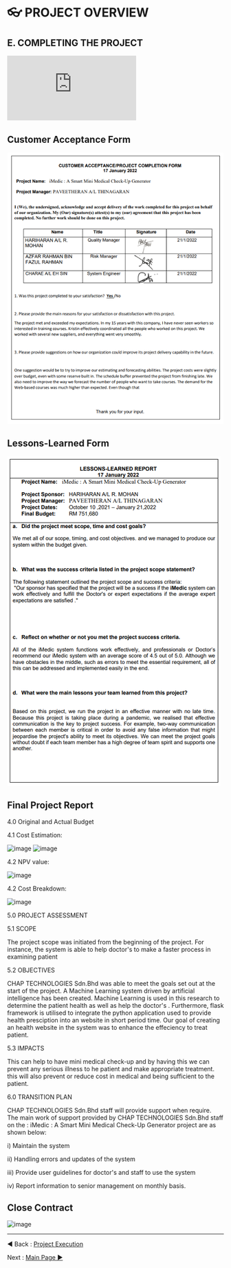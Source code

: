 # 👓 PROJECT OVERVIEW
## E. COMPLETING THE PROJECT
![whole file in pdf](https://github.com/rootReb0rn/iMedic/blob/cdaf59ae51a1b5abf19cde2bb1c97d9bbfce2d96/Documentation/closing.pdf)

## Customer Acceptance Form
![image](../Documentation/Assets/Overview_and_Summary/11.PNG)
## Lessons-Learned Form
![image](../Documentation/Assets/Overview_and_Summary/2222.PNG)

## Final Project Report
4.0 Original and Actual Budget

4.1 Cost Estimation:

![image](https://github.com/rootReb0rn/iMedic/blob/65c6b3d9d9a9b481fd14d210ccb815d63a1f1ff4/Documentation/4444444.PNG)
![image](https://github.com/rootReb0rn/iMedic/blob/aa52a1876f8cdec1135636977f10b519662b0f12/Documentation/55555.PNG)



4.2 NPV value:
  
  ![image](https://github.com/rootReb0rn/iMedic/blob/f89e5cae36084cd94e6dd8864dc7077ca75f02ff/Documentation/6666.PNG)
  
4.2 Cost Breakdown:

   ![image](https://github.com/rootReb0rn/iMedic/blob/ee0050a0b3411e030e69dc00dc82850674a6e603/Documentation/77777777.PNG)
   
  
5.0 PROJECT ASSESSMENT

5.1 SCOPE

The project scope was initiated from the beginning of the project. For instance, the system is able to help doctor's to make a faster process in examining patient


5.2 OBJECTIVES

CHAP TECHNOLOGIES Sdn.Bhd was able to meet the goals set out at the start of the project. A Machine Learning system driven by artificial intelligence has been created. Machine Learning is used in this research to determine the patient health as well as help the doctor's . Furthermore, flask framework is utilised to integrate the python application used to provide health presciption into an website in short period time. Our goal of creating an health website in the system was to enhance the effeciency to treat patient.

5.3 IMPACTS

This can help to have mini medical check-up and by having this we can prevent any serious illness to he patient and make appropriate treatment. this will also prevent or reduce cost in medical and being  sufficient to the patient.

6.0 TRANSITION PLAN

CHAP TECHNOLOGIES Sdn.Bhd staff will provide support when require. The main work of support provided by CHAP TECHNOLOGIES Sdn.Bhd staff on the :   iMedic : A Smart Mini Medical Check-Up Generator project are as shown below:

i) Maintain the system

ii) Handling errors and updates of the system

iii) Provide user guidelines for doctor's and staff to use the system

iv) Report information to senior management on monthly basis.


## Close Contract
![image](https://github.com/rootReb0rn/iMedic/blob/ec50bdc8158c66b015e75c27bdb200abcd5d20c3/Documentation/3333.PNG)


















---
◀ Back : [Project Execution](D-PROJECT_EXECUTION.md)  

Next : [Main Page ▶](../README.md)
